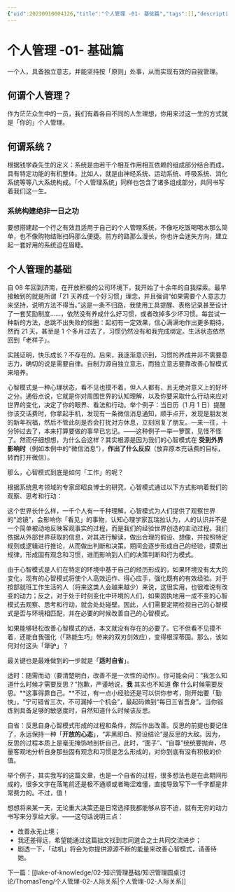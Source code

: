 ```yaml
---
{"uid":20230910004126,"title":"个人管理 -01- 基础篇","tags":[],"description":"个人管理 -01- 基础篇","author":"Thomas Teng","type":"other","draft":false,"editable":false,"modified":20230910004326,"dg-publish":true,"permalink":"/lake-of-knowledge/02//thomas-teng/01/","dgPassFrontmatter":true}
---
```



# 个人管理 -01- 基础篇

一个人，具备独立意志，并能坚持按「原则」处事，从而实现有效的自我管理。

## **何谓个人管理？**

作为茫茫众生中的一员，我们有着各自不同的人生理想，你用来过这一生的方式就是「你的」个人管理。

## **何谓系统？**

根据钱学森先生的定义：系统是由若干个相互作用相互依赖的组成部分结合而成，具有特定功能的有机整体。比如人，就是由神经系统、运动系统、呼吸系统、消化系统等等八大系统构成。「个人管理系统」同样也包含了诸多组成部分，共同书写着我们这一生。

### **系统构建绝非一日之功**

要想搭建起一个行之有效且适用于自己的个人管理系统，不像吃吃饭喝喝水那么简单，也不像购物结账扫码那么便捷。前方的路那么漫长，你也许会迷失方向，建立起一套好用的系统迫在眉睫。

## **个人管理的基础**

自 08 年回到济南，在开放积极的公司环境下，我开始了十余年的自我探索。最早接触到的就是所谓「21 天养成一个好习惯」理念，并且强调“如果需要个人意志力来坚持，说明方法不得当。”这是一条不归路，我使用工具提醒、表格记录甚至设计了一套奖励制度……，依然没有养成什么好习惯，或者改掉多少坏习惯。每尝试一种新的方法，总跳不出失败的怪圈：起初有一定效果，信心满满地作出更多期待，然而 21 天，甚至是 1 个多月过去了，习惯仍然没有和我完成绑定。生活状态依然回到「老样子」。

实践证明，快乐成长？不存在的。后来，我逐渐意识到，习惯的养成并非不需要意志力，确切的说是需要自律。自制力源自独立意志，而独立意志要靠改善心智模式来培养。

心智模式是一种心理状态，看不见也摸不着，但人人都有，且无绝对意义上的好坏之分。通俗点说，它就是你对周围世界的认知理解，以及你要采取什么行动来应对世界的变化，决定了你的眼界、看法和行动。举个例子：当日历（1 月 1 日）提醒你该交话费时，你拿起手机，发现有一条微信消息通知，顺手点开，发现是朋友发的新年祝福，然后不管此刻是否会打扰对方休息，立刻回复了朋友。一来一往，十分钟过去了，本来打算要做的事早已忘记。——这种例子一举一箩筐，见怪不怪了。然而仔细想想，为什么会这样？其实根源是因为我们的心智模式在 **受到外界影响时**（例如本例中的“微信消息”），**作出了什么反应**（放弃原本充话费的目标，转而打开微信）。

那么，心智模式到底是如何「工作」的呢？

根据系统思考领域的专家邱昭良博士的研究，心智模式通过以下方式影响着我们的观察、思考和行动：

这个世界长什么样，一千个人有一千种理解，心智模式为人们提供了观察世界的“滤镜”，会影响你「看见」的事物，认知心理学家瓦瑞拉认为，人的认识并不是一个简单被动地反映客观事实的过程，而是我们的经验世界创造的主动过程。我们依据从外部世界获取的信息，对其进行解读，做出合理的假设、想像，并按照特定规则或逻辑进行推论，从而做出判断和决策。期间会逐步形成自己的经验，摸索出规律，形成固有观念和习惯，进而影响到人们的决策判断和行为模式。

由于心智模式是人们在特定的环境中基于自己的经历形成的，如果环境没有太大的变化，现有的心智模式将使个人高效运作、得心应手，强化既有的有效经验。对于按部就班工作生活的人（将来这类人会越来越少）来说，这很实用，也很难说有改变的动力；反之，对于处于时刻变化中环境的人们，如果固执地用一成不变的心智模式去观察、思考和行动，就会处处碰壁。因此，人们需要定期检视自己的心智模式是否与环境相匹配，并在必要的时候改善自己的心智模式。

如果能够轻松改善心智模式的话，本文就没有存在的必要了。它不但看不见摸不着，还能自我强化（「熟能生巧」带来的双刃剑效应），变得根深蒂固。那么，该如何对付这头「犟驴」？

最关键也是最难做到的一步就是「**适时自省**」。

适时：随需而动（要清楚明白，改善不是一次性的动作）。你可能会问：“我怎么知道什么时候才需要反思？”抱歉，严谨地说，**我** 其实也不知道 **你** 什么时候需要反思。**这事得靠自己。**不过，有一点小经验还是可以供你参考，刚开始要「勤快」，“宁可错省三次，不可漏掉一个机会”，最起码做到“每日三省吾身”。当你锻炼到具备足够的敏感度时，自然知道什么时候该反思。

自省：反思自身心智模式形成的过程和条件，然后作出改善。反思的前提也要记住了，永远保持一种「**开放的心态**」，“非黑即白、预设结论”是反思的大敌。因为，反思的过程本质上是毫无掩饰地剖析自己，此时，“面子”、“自尊”统统要抛弃，尽量客观地分析自身那些固有观念和习惯是怎么形成的，对你到底有没有积极的价值。

举个例子，其实我写的这篇文章，也是一个自省的过程，很多想法也是在此期间形成的，很多文字在落笔前还是极不通顺或者晦涩难懂，直接导致写下一千字都是非常费力的。不过，值！

想想将来某一天，无论重大决策还是日常选择我都能够从容不迫，就有无穷的动力书写来分享给大家。——这句话说明三点：

- 改善永无止境；
- 我还差得远，希望能通过这篇拙文找到志同道合之士共同交流进步；
- 剧透一下，「动机」将会为你提供源源不断的能量来改善心智模式，请善待她。

下一篇：[[lake-of-knowledge/02-知识管理基础/知识管理圆桌讨论/ThomasTeng/个人管理-02-人际关系\|个人管理-02-人际关系]]